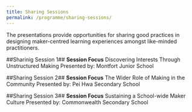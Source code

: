 ```yaml
---
title: Sharing Sessions
permalink: /programme/sharing-sessions/
---
```

The presentations provide opportunities for sharing good practices in designing maker-centred learning experiences amongst like-minded practitioners.

##Sharinig Session 1##
**Session Focus**
Discovering Interests Through Unstructured Making 
Presented by: Montfort Junior School

##Sharing Session 2##
**Session Focus**
The Wider Role of Making in the Community
Presented by: Pei Hwa Secondary School

##Sharing Session 3##
**Session Focus**
Sustaining a School-wide Maker Culture
Presented by: Commonwealth Secondary School
